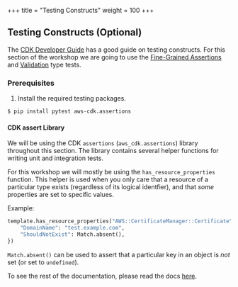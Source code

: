 +++
title = "Testing Constructs"
weight = 100
+++

## Testing Constructs (Optional)

The [CDK Developer Guide](https://docs.aws.amazon.com/cdk/latest/guide/testing.html) has a good guide on
testing constructs. For this section of the workshop we are going to use the [Fine-Grained Assertions](https://docs.aws.amazon.com/cdk/latest/guide/testing.html#testing_fine_grained) and [Validation](https://docs.aws.amazon.com/cdk/latest/guide/testing.html#testing_validation) type tests.

### Prerequisites

1. Install the required testing packages.

```bash
$ pip install pytest aws-cdk.assertions
```

#### CDK assert Library

We will be using the CDK `assertions` (`aws_cdk.assertions`) library throughout this section.
The library contains several helper functions for writing unit and integration tests.


For this workshop we will mostly be using the `has_resource_properties` function. This helper is used when you
only care that a resource of a particular type exists (regardless of its logical identfier), and that _some_
properties are set to specific values.

Example:

```python
template.has_resource_properties("AWS::CertificateManager::Certificate", {
    "DomainName": "test.example.com",
    "ShouldNotExist": Match.absent(),
})
```

`Match.absent()` can be used to assert that a particular key in an object is *not* set (or set to `undefined`).

To see the rest of the documentation, please read the docs [here](https://docs.aws.amazon.com/cdk/api/latest/python/aws_cdk.assertions/README.html).
